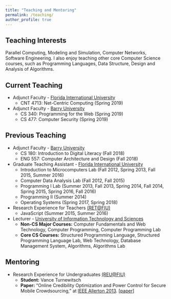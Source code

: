 ```yaml
---
title: "Teaching and Mentoring"
permalink: /teaching/
author_profile: true
---
```


## Teaching Interests
Parallel Computing, Modeling and Simulation, Computer Networks, Software Engineering. I also enjoy teaching other core Computer Science courses, such as Programming Languages, Data Structure, Design and Analysis of Algorithms.

## Current Teaching 
* Adjunct Faculty - [Florida International University](https://www.fiu.edu/)
  * CNT 4713: Net-Centric Computing (Spring 2019)
* Adjunct Faculty - [Barry University](https://www.barry.edu/)
  * CS 340: Programming for the Web (Spring 2019)
  * CS 477: Computer Security (Spring 2019)

## Previous Teaching
* Adjunct Faculty - [Barry University](https://www.barry.edu/)
  * CS 180: Introduction to Digital Literacy (Fall 2018)
  * ENG 557: Computer Architecture and Design (Fall 2018)
* Graduate Teaching Assistant - [Florida International University](https://www.fiu.edu)
  * Introduction to Microcomputers Lab (Fall 2012, Spring 2013, Fall 2015, Summer 2016)
  * Computer Data Analysis Lab (Fall 2012, Fall 2015)
  * Programming I Lab (Summer 2013, Fall 2013, Spring 2014, Fall 2014, Spring 2015, Spring 2016, Fall 2016)
  * Programming II (Summer 2014)
  * Operating Systems (Spring 2017, Spring 2018)
* Research Experience for Teachers [(RET@FIU)](http://it2.fiu.edu/IT2_RET.php)
  * JavaScript (Summer 2015, Summer 2016)
* Lecturer - [University of Information Technology and Sciences](https://www.uits.edu.bd/)
  * **Non-CS Major Courses:** Computer Fundamentals and Web Technology, Computer Programming, Computer Programming Lab
  * **Core CS Courses:** Structured Programming Language, Structured Programming Language Lab, Web Technology, Database Management System, Algorithms, Algorithms Lab

## Mentoring
* Research Experience for Undergraduates [(REU@FIU)](http://it2.fiu.edu/it2_REU.php)
  * __Student:__ Vance Turnewitsch
  * __Paper:__ “Online Credibility Optimization and Power Control for Secure Mobile Crowdsourcing,” at [IEEE Allerton 2013](http://allerton.csl.illinois.edu/). [[paper](https://ieeexplore.ieee.org/document/6736705/)]

